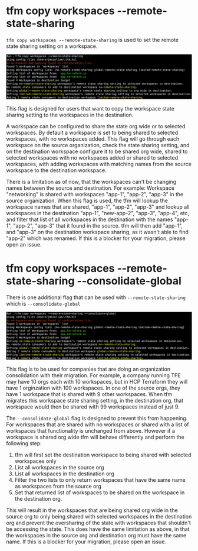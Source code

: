 # tfm copy workspaces --remote-state-sharing

`tfm copy workspaces --remote-state-sharing` is used to set the remote state sharing setting on a workspace.

![copy_ws_remote_state_sharing](../images/copy_ws_remote_state_sharing.png)

This flag is designed for users that want to copy the workspace state sharing setting to the workspaces in the destination.

A workspace can be configured to share the state org wide or to selected workspaces. By default a workspace is set to being shared to selected workspaces, with no workspaces added.
This flag will go through each workspace on the source organization, check the state sharing setting, and on the destination workspace configure it to be shared org wide, shared to selected workspaces with no workspaces added or shared to selected workspaces, with adding workspaces with matching names from the source workspace to the destination workspace.

There is a limitation as of now, that the workspaces can't be changing names between the source and destination.
For example:
Workspace "networking" is shared with workspaces "app-1", "app-2", "app-3" in the source organization. When this flag is used, the tfm will lookup the workspace names that are shared, "app-1", "app-2", "app-3" and lookup all workspaces in the destination "app-1", "new-app-2", "app-3", "app-4", etc, and filter that list of all workspaces in the destination with the names "app-1", "app-2", "app-3" that it found in the source. tfm will then add "app-1", and "app-3" on the destination workspace sharing, as it wasn't able to find "app-2" which was renamed. If this is a blocker for your migration, please open an issue.

# tfm copy workspaces --remote-state-sharing --consolidate-global

There is one additional flag that can be used with `--remote-state-sharing` which is `--consolidate-global`

![copy_ws_remote_state_sharing_org_consolidation](../images/copy_ws_remote_state_sharing_org_consolidation.png)

This flag is to be used for companies that are doing an organization consolidation with their migration. For example, a company running TFE may have 10 orgs each with 10 workspaces, but in HCP Terraform they will have 1 orginzation with 100 workspaces. In one of the source orgs, they have 1 workspace that is shared with 9 other workspaces. When tfm migrates this workspace state sharing setting, in the destination org, that workspace would then be shared with 99 workspaces instead of just 9.

The `--consolidate-global` flag is designed to prevent this from happening. For workspaces that are shared with no workspaces or shared with a list of workspaces that functionality is unchanged from above. However if a workspace is shared org wide tfm will behave differently and perform the following step:

1. tfm will first set the destination workspace to being shared with selected workspaces only
2. List all workspaces in the source org
3. List all workspaces in the destination org
4. Filter the two lists to only return workspaces that have the same name as workspaces from the source org
5. Set that returned list of workspaces to be shared on the workspace in the destination org.

This will result in the workspaces that are being shared org wide in the source org to only being shared with selected workspaces in the destination org and prevent the oversharing of the state with workspaces that shouldn't be accessing the state. This does have the same limitation as above, in that the workspaces in the source org and destination org must have the same name. If this is a blocker for your migration, please open an issue.

